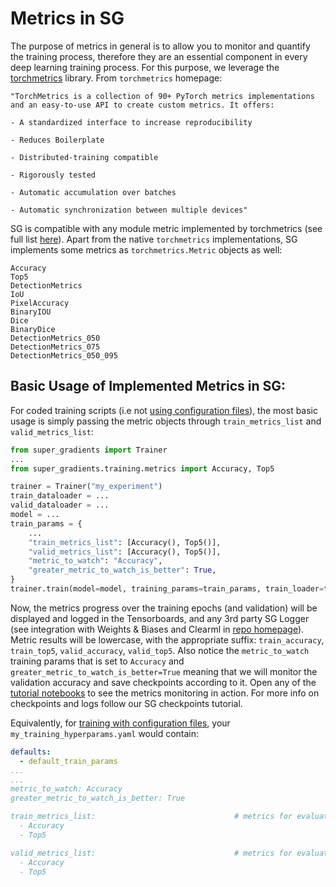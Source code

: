 # Metrics in SG

The purpose of metrics in general is to allow you to monitor and quantify the training process, therefore they are an essential component in every deep learning training process.
For this purpose, we leverage the [torchmetrics](https://torchmetrics.rtfd.io/en/latest/) library.
From `torchmetrics` homepage:

    "TorchMetrics is a collection of 90+ PyTorch metrics implementations and an easy-to-use API to create custom metrics. It offers:
    
    - A standardized interface to increase reproducibility
    
    - Reduces Boilerplate
    
    - Distributed-training compatible
    
    - Rigorously tested
    
    - Automatic accumulation over batches
    
    - Automatic synchronization between multiple devices"

SG is compatible with any module metric implemented by torchmetrics (see full list [here](https://torchmetrics.rtfd.io/en/latest/)).
Apart from the native `torchmetrics` implementations, SG implements some metrics as `torchmetrics.Metric` objects as well:

    Accuracy
    Top5
    DetectionMetrics
    IoU
    PixelAccuracy
    BinaryIOU
    Dice
    BinaryDice
    DetectionMetrics_050
    DetectionMetrics_075
    DetectionMetrics_050_095

## Basic Usage of Implemented Metrics in SG:

For coded training scripts (i.e not [using configuration files](https://github.com/Deci-AI/super-gradients/blob/master/documentation/source/configuration_files.md)), the most basic usage is simply passing the metric objects through
`train_metrics_list` and `valid_metrics_list`:

```python
from super_gradients import Trainer
...
from super_gradients.training.metrics import Accuracy, Top5

trainer = Trainer("my_experiment")
train_dataloader = ...
valid_dataloader = ...
model = ...
train_params = {
    ...
    "train_metrics_list": [Accuracy(), Top5()],
    "valid_metrics_list": [Accuracy(), Top5()],
    "metric_to_watch": "Accuracy",
    "greater_metric_to_watch_is_better": True,
}
trainer.train(model=model, training_params=train_params, train_loader=train_dataloader, valid_loader=valid_dataloader)
```

Now, the metrics progress over the training epochs (and validation) will be displayed and logged in the Tensorboards, and any 3rd party SG Logger (see integration with Weights & Biases and Clearml in [repo homepage](https://github.com/Deci-AI/super-gradients#-integration-to-weights-and-biases-)).
Metric results will be lowercase, with the appropriate suffix: `train_accuracy`, `train_top5`, `valid_accuracy`, `valid_top5`.
Also notice the `metric_to_watch` training params that is set to `Accuracy` and `greater_metric_to_watch_is_better=True` meaning that we will monitor the validation accuracy and save checkpoints according to it.
Open any of the [tutorial notebooks](https://github.com/Deci-AI/super-gradients#getting-started) to see the metrics monitoring in action.
For more info on checkpoints and logs follow our SG checkpoints tutorial.

Equivalently, for [training with configuration files](https://github.com/Deci-AI/super-gradients/blob/master/documentation/source/configuration_files.md), your `my_training_hyperparams.yaml` would contain:
```yaml
defaults:
  - default_train_params
...
...
metric_to_watch: Accuracy
greater_metric_to_watch_is_better: True

train_metrics_list:                               # metrics for evaluation
  - Accuracy
  - Top5

valid_metrics_list:                               # metrics for evaluation
  - Accuracy
  - Top5
```
